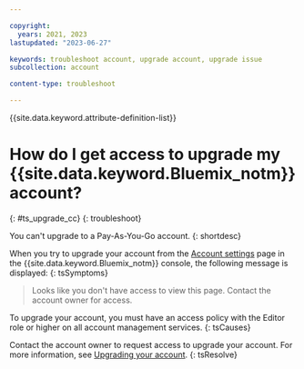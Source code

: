 ```yaml
---

copyright:
  years: 2021, 2023
lastupdated: "2023-06-27"

keywords: troubleshoot account, upgrade account, upgrade issue
subcollection: account

content-type: troubleshoot

---
```


{{site.data.keyword.attribute-definition-list}}

# How do I get access to upgrade my {{site.data.keyword.Bluemix_notm}} account? 
{: #ts_upgrade_cc}
{: troubleshoot}

You can't upgrade to a Pay-As-You-Go account.
{: shortdesc}

When you try to upgrade your account from the [Account settings](/account/settings) page in the {{site.data.keyword.Bluemix_notm}} console, the following message is displayed:
{: tsSymptoms}

> Looks like you don't have access to view this page. Contact the account owner for access.

To upgrade your account, you must have an access policy with the Editor role or higher on all account management services. 
{: tsCauses}

Contact the account owner to request access to upgrade your account. For more information, see [Upgrading your account](/docs/account?topic=account-upgrading-account). 
{: tsResolve}